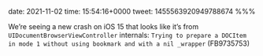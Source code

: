 date: 2021-11-02
time: 15:54:16+0000
tweet: 1455563920949788674
%%%

We’re seeing a new crash on iOS 15 that looks like it’s from `UIDocumentBrowserViewController` internals: `Trying to prepare a DOCItem in mode 1 without using bookmark and with a nil _wrapper` (FB9735753)
